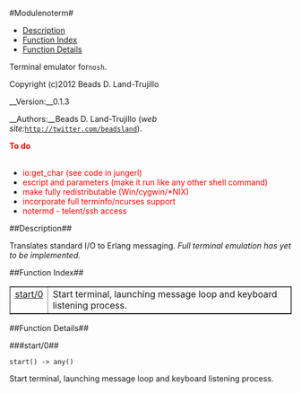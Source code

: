 

#Modulenoterm#
* [Description](#description)
* [Function Index](#index)
* [Function Details](#functions)


Terminal emulator for`nosh`.



Copyright (c)2012 Beads D. Land-Trujillo

__Version:__0.1.3

__Authors:__Beads D. Land-Trujillo (_web site:_[`http://twitter.com/beadsland`](http://twitter.com/beadsland)).

__<font color="red">To do</font>__
<br></br>
* <font color="red"> io:get_char (see code in jungerl)</font>
* <font color="red"> escript and parameters (make it run like any other shell command)</font>
* <font color="red"> make fully redistributable (Win/cygwin/*NIX)</font>
* <font color="red"> incorporate full terminfo/ncurses support</font>
* <font color="red"> notermd - telent/ssh access</font>
<a name="description"></a>

##Description##


 
Translates standard I/O to Erlang messaging.
_Full terminal emulation has yet to be implemented._<a name="index"></a>

##Function Index##


<table width="100%" border="1" cellspacing="0" cellpadding="2" summary="function index"><tr><td valign="top"><a href="#start-0">start/0</a></td><td>Start terminal, launching message loop and keyboard listening
process.</td></tr></table>

<a name="functions"></a>

##Function Details##
<a name="start-0"></a>

###start/0##




`start() -> any()`



Start terminal, launching message loop and keyboard listening
process.